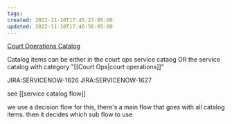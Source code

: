 ```yaml
---
tags:
created: 2022-11-10T17:45:27-05:00
updated: 2022-11-10T17:46:56-05:00
---
```


[Court Operations Catalog](https://apprissdev.service-now.com/nav_to.do?uri=sc_catalog.do?sys_id=0b8ec53287669d10e8d664250cbb3587)

Catalog items can be either in the court ops service cataog OR the service catalog with category "[[Court Ops|court operations]]"

JIRA:SERVICENOW-1626
JIRA:SERVICENOW-1627

see [[service catalog flow]]

we use a decision flow for this, there's a main flow that goes with all catalog items. then it decides which sub flow to use 
